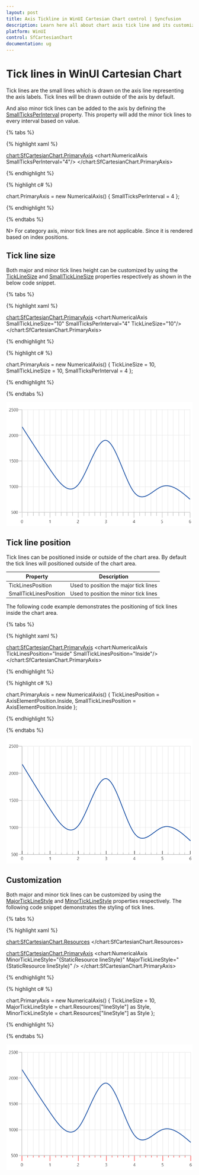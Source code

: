 ```yaml
---
layout: post
title: Axis Tickline in WinUI Cartesian Chart control | Syncfusion
description: Learn here all about chart axis tick line and its customization in Syncfusion WinUI Cartesian Chart(SfCartesianChart) control.
platform: WinUI
control: SfCartesianChart
documentation: ug
---
```


# Tick lines in WinUI Cartesian Chart

Tick lines are the small lines which is drawn on the axis line representing the axis labels. Tick lines will be drawn outside of the axis by default. 

And also minor tick lines can be added to the axis by defining the [SmallTicksPerInterval]() property. This property will add the minor tick lines to every interval based on value.

{% tabs %}

{% highlight xaml %}

<chart:SfCartesianChart.PrimaryAxis>
    <chart:NumericalAxis SmallTicksPerInterval="4"/>
</chart:SfCartesianChart.PrimaryAxis>

{% endhighlight %}

{% highlight c# %}

chart.PrimaryAxis = new NumericalAxis()
{
   SmallTicksPerInterval = 4 
};

{% endhighlight %}

{% endtabs %}

N> For category axis, minor tick lines are not applicable. Since it is rendered based on index positions.

## Tick line size

Both major and minor tick lines height can be customized by using the [TickLineSize]() and [SmallTickLineSize]() properties respectively as shown in the below code snippet.

{% tabs %}

{% highlight xaml %}

<chart:SfCartesianChart.PrimaryAxis>
    <chart:NumericalAxis SmallTickLineSize="10" SmallTicksPerInterval="4" TickLineSize="10"/>
</chart:SfCartesianChart.PrimaryAxis>

{% endhighlight %}

{% highlight c# %}

chart.PrimaryAxis = new NumericalAxis()
{
   TickLineSize = 10,
   SmallTickLineSize = 10,
   SmallTicksPerInterval = 4
};

{% endhighlight %}

{% endtabs %}

![Axis tick lines height support in WinUI Chart](Axis_images/WinUI_Chart_Axis_small_ticklines.png)

## Tick line position

Tick lines can be positioned inside or outside of the chart area. By default the tick lines will positioned outside of the chart area. 

| Property | Description |
|--|--|
|TickLinesPosition | Used to position the major tick lines|
|SmallTickLinesPosition | Used to position the minor tick lines|

The following code example demonstrates the positioning of tick lines inside the chart area.

{% tabs %}

{% highlight xaml %}

<chart:SfCartesianChart.PrimaryAxis>
    <chart:NumericalAxis TickLinesPosition="Inside" SmallTickLinesPosition="Inside"/>
</chart:SfCartesianChart.PrimaryAxis>

{% endhighlight %}

{% highlight c# %}

chart.PrimaryAxis = new NumericalAxis()
{
   TickLinesPosition = AxisElementPosition.Inside,
   SmallTickLinesPosition = AxisElementPosition.Inside
};

{% endhighlight %}

{% endtabs %}

![Axis tick lines positioning support in WinUI Chart](Axis_images/WinUI_Chart_Axis_tickline_position.png)

## Customization

Both major and minor tick lines can be customized by using the [MajorTickLineStyle]() and [MinorTickLineStyle]() properties respectively. The following code snippet demonstrates the styling of tick lines.

{% tabs %}

{% highlight xaml %}

<chart:SfCartesianChart.Resources>
    <Style TargetType="Line" x:Key="lineStyle">
        <Setter Property="StrokeThickness" Value="1"/>
        <Setter Property="Stroke" Value="Red"/>
    </Style>
</chart:SfCartesianChart.Resources>

<chart:SfCartesianChart.PrimaryAxis>
    <chart:NumericalAxis MinorTickLineStyle="{StaticResource lineStyle}"  MajorTickLineStyle="{StaticResource lineStyle}" />
</chart:SfCartesianChart.PrimaryAxis>

{% endhighlight %}

{% highlight c# %}

chart.PrimaryAxis = new NumericalAxis()
{
    TickLineSize = 10,
    MajorTickLineStyle = chart.Resources["lineStyle"] as Style,
    MinorTickLineStyle = chart.Resources["lineStyle"] as Style 
};

{% endhighlight %}

{% endtabs %}

![Axis tick lines customization support in WinUI Chart](Axis_images/WinUI_Chart_Axis_tickline_style.png)

